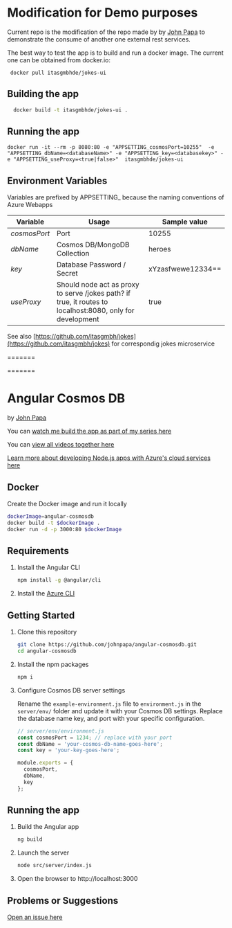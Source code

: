 
# Modification for Demo purposes

Current repo is the modification of the repo made by by [John Papa](http://twitter.com/john_papa) to demonstrate the consume of another one external rest services.


The best way to test the app is to build and run a docker image. The current one can be obtained from docker.io:

 ```
  docker pull itasgmbhde/jokes-ui
 ```

## Building the app

 ```bash
   docker build -t itasgmbhde/jokes-ui .
 ```

## Running the app

 ```
 docker run -it --rm -p 8080:80 -e "APPSETTING_cosmosPort=10255"  -e "APPSETTING_dbName=<databaseName>" -e "APPSETTING_key=<databasekey>" -e "APPSETTING_useProxy=<true|false>"  itasgmbhde/jokes-ui
 ```
 
## Environment Variables
Variables are prefixed by APPSETTING_ because the naming conventions of Azure Webapps

Variable | Usage | Sample value
--- | --- | ---
*cosmosPort* | Port | 10255 
*dbName* | Cosmos DB/MongoDB Collection | heroes
*key* | Database Password / Secret | xYzasfwewe12334==
*useProxy* | Should node act as proxy to serve /jokes path? if true, it routes to localhost:8080, only for development | true 

See also [https://github.com/itasgmbh/jokes](https://github.com/itasgmbh/jokes) for correspondig jokes microservice

       
=======
       
=======

# Angular Cosmos DB

by [John Papa](http://twitter.com/john_papa)

You can [watch me build the app as part of my series here](https://johnpapa.net/angular-cosmosdb-1/)

You can [view all videos together here](/VIDEOS.md)

[Learn more about developing Node.js apps with Azure's cloud services here](https://docs.microsoft.com/en-us/nodejs/azure)

## Docker

Create the Docker image and run it locally

```bash
dockerImage=angular-cosmosdb
docker build -t $dockerImage .
docker run -d -p 3000:80 $dockerImage
```

## Requirements

1. Install the Angular CLI

    ```bash
    npm install -g @angular/cli
    ```

1. Install the [Azure CLI](https://docs.microsoft.com/en-us/cli/azure/install-azure-cli)

## Getting Started

1. Clone this repository

    ```bash
    git clone https://github.com/johnpapa/angular-cosmosdb.git
    cd angular-cosmosdb
    ```

1. Install the npm packages

    ```bash
    npm i
    ```

1. Configure Cosmos DB server settings

    Rename the `example-environment.js` file to `environment.js` in the `server/env/` folder and update it with your Cosmos DB settings. Replace the database name key, and port with your specific configuration.

    ```javascript
    // server/env/environment.js
    const cosmosPort = 1234; // replace with your port
    const dbName = 'your-cosmos-db-name-goes-here';
    const key = 'your-key-goes-here';

    module.exports = {
      cosmosPort,
      dbName,
      key
    };
    ```

## Running the app

1. Build the Angular app

    ```bash
    ng build
    ```

1. Launch the server

    ```bash
    node src/server/index.js
    ```

1. Open the browser to http://localhost:3000

## Problems or Suggestions

[Open an issue here](https://github.com/johnpapa/angular-cosmos/issues)
